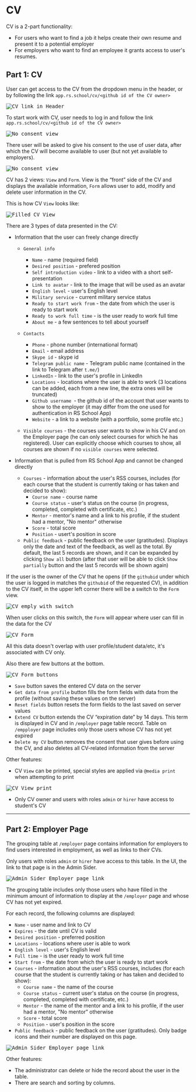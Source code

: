 # CV

CV is a 2-part functionality:

- For users who want to find a job it helps create their own resume and present it to a potential employer
- For employers who want to find an employee it grants access to user's resumes.

## Part 1: CV

User can get access to the CV from the dropdown menu in the header, or by following the link `app.rs.school/cv/<github id of the CV owner>`

<kbd>![CV link in Header](./img/cv/header-dropdown.JPG)</kbd>

To start work with CV, user needs to log in and follow the link `app.rs.school/cv/<github id of the CV owner>`

<kbd>![No consent view](./img/cv/no-consent.JPG)</kbd>

There user will be asked to give his consent to the use of user data, after which the CV will become available to user (but not yet available to employers).

<kbd>![No consent view](./img/cv/no-consent-modal.JPG)</kbd>

CV has 2 views: `View` and `Form`.
View is the “front” side of the CV and displays the available information, `Form` allows user to add, modify and delete user information in the CV.

This is how CV `View` looks like:

<kbd>![Filled CV View](./img/cv/cv-view-filled.JPG)</kbd>

There are 3 types of data presented in the CV:

- Information that the user can freely change directly

  - `General info`

    - `Name` - name (required field)
    - `Desired position` - prefered position
    - `Self introduction video` - link to a video with a short self-presentation
    - `Link to avatar` - link to the image that will be used as an avatar
    - `English level` - user's English level
    - `Military service` - current military service status
    - `Ready to start work from` - the date from which the user is ready to start work
    - `Ready to work full time` - is the user ready to work full time
    - `About me` - a few sentences to tell about yourself

  - `Contacts`
    - `Phone` - phone number (international format)
    - `Email` - email address
    - `Skype id` - skype id
    - `Telegram public name` - Telegram public name (contained in the link to Telegram after `t.me/`)
    - `LinkedIn` - link to the user's profile in LinkedIn
    - `Locations` - locations where the user is able to work (3 locations can be added, each from a new line, the extra ones will be truncated)
    - `Github username `- the github id of the account that user wants to show to the employer (it may differ from the one used for authentication in RS School App)
    - `Website` - a link to a website (with a portfolio, some profile etc.)
  - `Visible courses` - the courses user wants to show in his CV and on the Employer page (he can only select courses for which he has registered). User can explicitly choose which courses to show, all courses are shown if no `visible courses` were selected.

- Information that is pulled from RS School App and cannot be changed directly
  - `Courses` - information about the user's RSS courses, includes (for each course that the student is currently taking or has taken and decided to show):
    - `Course name` - course name
    - `Course status` - user's status on the course (in progress, completed, completed with certificate, etc.)
    - `Mentor` - mentor's name and a link to his profile, if the student had a mentor, "No mentor" otherwise
    - `Score` - total score
    - `Position` - usert's position in score
  - `Public feedback` - public feedback on the user (gratitudes). Displays only the date and text of the feedback, as well as the total. By default, the last 5 records are shown, and it can be expanded by clicking `Show all` button (after that user will be able to click `Show partially` button and the last 5 records will be shown again)

If the user is the owner of the CV that he opens (if the `githubid` under which the user is logged in matches the `githubid` of the requested CV), in addition to the CV itself, in the upper left corner there will be a switch to the `Form` view.

<kbd>![CV emply with switch](./img/cv/cv-empty.JPG)</kbd>

When user clicks on this switch, the `Form` will appear where user can fill in the data for the CV

<kbd>![CV Form](./img/cv/cv-form-filled.JPG)</kbd>

All this data doesn't overlap with user profile/student data/etc, it's associated with CV only.

Also there are few buttons at the bottom.

<kbd>![CV Form buttons](./img/cv/cv-form-buttons.JPG)</kbd>

- `Save` button saves the entered CV data on the server
- `Get data from profile` button fills the form fields with data from the profile (without saving these values ​​on the server)
- `Reset fields` button resets the form fields to the last saved on server values
- `Extend CV` button extends the CV “expiration date” by 14 days. This term is displayed in CV and in `/employer` page table record. Table on `/empployer` page includes only those users whose CV has not yet expired
- `Delete my CV` button removes the consent that user gives before using the CV, and also deletes all CV-related information from the server

Other features:

- CV `View` can be printed, special styles are applied via `@media print` when attempting to print

<kbd>![CV View print](./img/cv/cv-view-print.JPG)</kbd>

- Only CV owner and users with roles `admin` or `hirer` have access to student's CV

---

## Part 2: Employer Page

The grouping table at `/employer` page contains information for employers to find users interested in employment, as well as links to their CVs.

Only users with roles `admin` or `hirer` have access to this table. In the UI, the link to that page is in the Admin Sider.

<kbd>![Admin Sider Employer page link](./img/cv/employer-page-link.JPG)</kbd>

The grouping table includes only those users who have filled in the minimum amount of information to display at the `/employer` page and whose CV has not yet expired.

For each record, the following columns are displayed:

- `Name` - user name and link to CV
- `Expires` - the date until CV is valid
- `Desired position` - preferred position
- `Locations` - locations where user is able to work
- `English level` - user's English level
- `Full time` - is the user ready to work full time
- `Start from` - the date from which the user is ready to start work
- `Courses` - information about the user's RSS courses, includes (for each course that the student is currently taking or has taken and decided to show):
  - `Course name` - the name of the course
  - `Course status` - current user's status on the course (in progress, completed, completed with certificate, etc.)
  - `Mentor` - the name of the mentor and a link to his profile, if the user had a mentor, "No mentor" otherwise
  - `Score` - total score
  - `Position` - user's position in the score
- `Public feedback` - public feedback on the user (gratitudes). Only badge icons and their number are displayed on this page.

<kbd>![Admin Sider Employer page link](./img/cv/employer-page.JPG)</kbd>

Other features:

- The administrator can delete or hide the record about the user in the table.
- There are search and sorting by columns.
